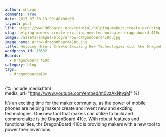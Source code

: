 ```yaml
---
author: shovan
comments: true
date: 2015-07-30 13:29:48+00:00
layout: post
link: https://www.96boards.org/tutorial/helping-makers-create-exciting-new-technologies-dragonboard-410c/
slug: helping-makers-create-exciting-new-technologies-dragonboard-410c
image: /assets/images/blog/arrow-dragonboard410c.jpg
image_name: arrow-dragonboard410c.jpg
title: Helping Makers Create Exciting New Technologies with the DragonBoard 410c
wordpress_id: 16302
Boards:
  - DragonBoard 410c
category: blog
tags:
  - dragonboard410c
---
```

{% include media.html media_url="https://www.youtube.com/embed/m0vzAkNtygM" %}

It’s an exciting time for the maker community, as the power of mobile phones are helping makers create and invent new and exciting technologies. One new tool that makers can utilize to build and commercialize is the DragonBoard 410c. With robust features and functionalities, the DragonBoard 410c is providing makers with a new tool to power their inventions.
